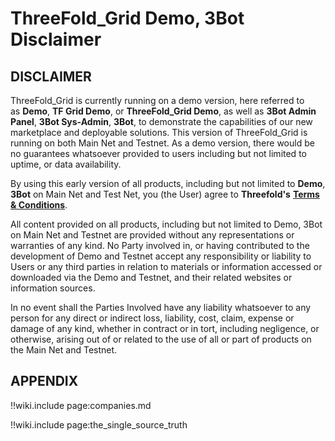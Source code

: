 # ThreeFold_Grid Demo, 3Bot Disclaimer

## DISCLAIMER

ThreeFold_Grid is currently running on a demo version, here referred to as **Demo**, **TF Grid Demo**, or **ThreeFold_Grid Demo**, as well as **3Bot Admin Panel**, **3Bot Sys-Admin**, **3Bot**, to demonstrate the capabilities of our new marketplace and deployable solutions.
This version of ThreeFold_Grid is running on both Main Net and Testnet. As a demo version, there would be no guarantees whatsoever provided to users including but not limited to uptime, or data availability.

By using this early version of all products, including but not limited to **Demo**, **3Bot** on Main Net and Test Net, you (the User) agree to **Threefold's** [**Terms & Conditions**](https://github.com/threefoldfoundation/info_legal/blob/master/wiki/terms_conditions_all.md).

All content provided on all products, including but not limited to Demo, 3Bot on Main Net and Testnet are provided without any representations or warranties of any kind. No Party involved in, or having contributed to the development of Demo and Testnet accept any responsibility or liability to Users or any third parties in relation to materials or information accessed or downloaded via the Demo and Testnet, and their related websites or information sources.

In no event shall the Parties Involved have any liability whatsoever to any person for any direct or indirect loss, liability, cost, claim, expense or damage of any kind, whether in contract or in tort, including negligence, or otherwise, arising out of or related to the use of all or part of products on the Main Net and Testnet.

## APPENDIX

!!wiki.include page:companies.md

!!wiki.include page:the_single_source_truth